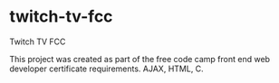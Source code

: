 # twitch-tv-fcc
Twitch TV FCC

This project was created as part of the free code camp front end web developer certificate requirements. AJAX, HTML, C.
